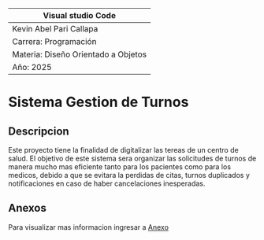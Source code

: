 | **Visual studio Code**              |
|-------------------------------------|
| Kevin Abel Pari Callapa             |
| Carrera: Programación               |
| Materia: Diseño Orientado a Objetos |
| Año: 2025                           |
 
# Sistema Gestion de Turnos

## Descripcion

Este proyecto tiene la finalidad de digitalizar las tereas de un centro de salud. 
El objetivo de este sistema sera organizar las solicitudes de turnos de manera mucho mas eficiente tanto para los pacientes como para los medicos, debido a que se evitara la perdidas de citas, turnos duplicados y notificaciones en caso de haber cancelaciones inesperadas.

## Anexos

Para visualizar mas informacion ingresar a [Anexo](anexo.md)

